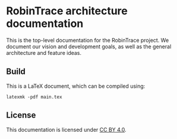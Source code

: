 # RobinTrace architecture documentation
This is the top-level documentation for the RobinTrace project. We document
our vision and development goals, as well as the general architecture and
feature ideas.

## Build
This is a LaTeX document, which can be compiled using:

```shell
latexmk -pdf main.tex
```

## License
This documentation is licensed under
[CC BY 4.0](https://creativecommons.org/licenses/by/4.0/).
